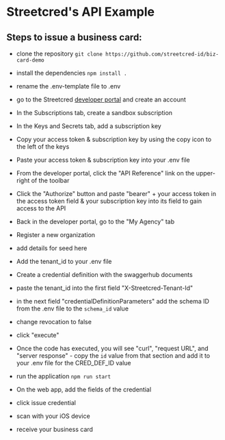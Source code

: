 # Streetcred's API Example

## Steps to issue a business card: 
 - clone the repository
 `git clone https://github.com/streetcred-id/biz-card-demo`

 - install the dependencies
 `npm install .`

 - rename the .env-template file to .env

 - go to the Streetcred [developer portal](https://developer.streetcred.id) and create an account

 - In the Subscriptions tab, create a sandbox subscription

 - In the Keys and Secrets tab, add a subscription key
 
 - Copy your access token & subscription key by using the copy icon to the left of the keys
 
 - Paste your access token & subscription key into your .env file

- From the developer portal, click the "API Reference" link on the upper-right of the toolbar

- Click the "Authorize" button and paste "bearer" + your access token in the access token field & your subscription key into its field to gain access to the API

- Back in the developer portal, go to the "My Agency" tab 

- Register a new organization
 - add details for seed here

- Add the tenant_id to your .env file

- Create a credential definition with the swaggerhub documents
 - paste the tenant_id into the first field "X-Streetcred-Tenant-Id" 
 - in the next field "credentialDefinitionParameters" add the schema ID from the .env file to the `schema_id` value
 - change revocation to false
 - click "execute"
 
- Once the code has executed, you will see "curl", "request URL", and "server response" - copy the `id` value from that section and add it to your .env file for the CRED_DEF_ID value

- run the application
`npm run start`

- On the web app, add the fields of the credential

- click issue credential

- scan with your iOS device

- receive your business card


 

